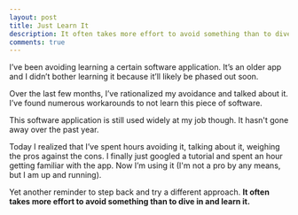 ```yaml
---
layout: post
title: Just Learn It
description: It often takes more effort to avoid something than to dive in and learn it.
comments: true
---
```

I’ve been avoiding learning a certain software application.  It’s an older app and I didn’t bother learning it because it’ll likely be phased out soon.

Over the last few months, I’ve rationalized my avoidance and talked about it.  I’ve found numerous workarounds to not learn this piece of software.

This software application is still used widely at my job though. It hasn't gone away over the past year.

Today I realized that I’ve spent hours avoiding it, talking about it, weighing the pros against the cons.  I finally just googled a tutorial and spent an hour getting familiar with the app.  Now I’m using it (I'm not a pro by any means, but I am up and running).

Yet another reminder to step back and try a different approach. **It often takes more effort to avoid something than to dive in and learn it.**
